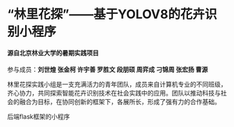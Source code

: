 # “林里花探”——基于YOLOV8的花卉识别小程序
#### 源自北京林业大学的暑期实践项目 

参与成员：**刘世煌 张金柯 许宇善 罗胜文 段朋硕 周弈成 刁锦周 张宏扬 曹源**

林里花探实践小组是一支充满活力的青年团队，成员来自计算机专业的不同班级，齐心协力，共同探索智能花卉识别技术在社会实践中的应用。团队以推动科技与社会的融合为目标，在协同创新的框架下，各展所长，形成了强有力的合作基础。

后端flask框架的小程序
